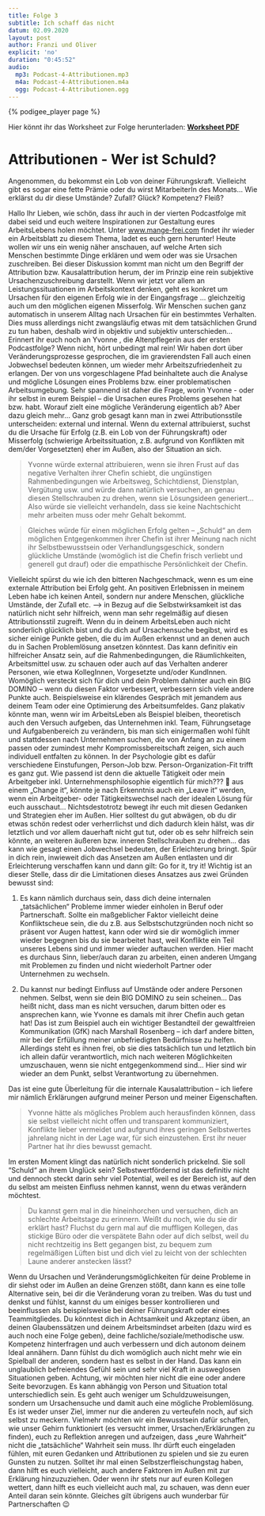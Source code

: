 ```yaml
---
title: Folge 3
subtitle: Ich schaff das nicht
datum: 02.09.2020
layout: post
author: Franzi und Oliver
explicit: 'no'
duration: "0:45:52"
audio:
  mp3: Podcast-4-Attributionen.mp3
  m4a: Podcast-4-Attributionen.m4a
  ogg: Podcast-4-Attributionen.ogg
---
```


{% podigee_player page %}

Hier könnt ihr das Worksheet zur Folge herunterladen: [**Worksheet PDF**](/download/worksheet_attributionen_internal_external.pdf)


# Attributionen - Wer ist Schuld? 

Angenommen, du bekommst ein Lob von deiner Führungskraft. Vielleicht gibt es sogar eine fette Prämie oder du wirst MitarbeiterIn des Monats…
Wie erklärst du dir diese Umstände? Zufall? Glück? Kompetenz? Fleiß? 


Hallo Ihr Lieben,
wie schön, dass ihr auch in der vierten Podcastfolge mit dabei seid und euch weitere Inspirationen zur Gestaltung eures ArbeitsLebens holen möchtet. Unter www.mange-frei.com findet ihr wieder ein Arbeitsblatt zu diesem Thema, ladet es euch gern herunter! 
Heute wollen wir uns ein wenig näher anschauen, auf welche Arten sich Menschen bestimmte Dinge erklären und wem oder was sie Ursachen zuschreiben.
Bei dieser Diskussion kommt man nicht um den Begriff der Attribution bzw. Kausalattribution herum, der im Prinzip eine rein subjektive Ursachenzuschreibung darstellt. Wenn wir jetzt vor allem an Leistungssituationen im Arbeitskontext denken, geht es konkret um Ursachen für den eigenen Erfolg wie in der Eingangsfrage … gleichzeitig auch um den möglichen eigenen Misserfolg. 
Wir Menschen suchen ganz automatisch in unserem Alltag nach Ursachen für ein bestimmtes Verhalten. Dies muss allerdings nicht zwangsläufig etwas mit dem tatsächlichen Grund zu tun haben, deshalb wird in objektiv und subjektiv unterschieden…
Erinnert ihr euch noch an Yvonne , die Altenpflegerin aus der ersten Podcastfolge? Wenn nicht, hört unbedingt mal rein! Wir haben dort über Veränderungsprozesse gesprochen, die im gravierendsten Fall auch einen Jobwechsel bedeuten können, um wieder mehr Arbeitszufriedenheit zu erlangen. Der von uns vorgeschlagene Pfad beinhaltete auch die Analyse und mögliche Lösungen eines Problems bzw. einer problematischen Arbeitsumgebung.
Sehr spannend ist daher die Frage, worin Yvonne - oder ihr selbst in eurem Beispiel – die Ursachen eures Problems gesehen hat bzw. habt. Worauf zielt eine mögliche Veränderung eigentlich ab? Aber dazu gleich mehr…
Ganz grob gesagt kann man in zwei Attributionsstile unterscheiden: external und internal.
Wenn du external attribuierst, suchst du die Ursache für Erfolg (z.B. ein Lob von der Führungskraft) oder Misserfolg (schwierige Arbeitssituation, z.B. aufgrund von Konflikten mit dem/der Vorgesetzten) eher im Außen, also der Situation an sich. 

> Yvonne würde external attribuieren, wenn sie ihren Frust auf das negative Verhalten ihrer Chefin schiebt, die ungünstigen Rahmenbedingungen wie Arbeitsweg, Schichtdienst, Dienstplan, Vergütung usw. und würde dann natürlich versuchen, an genau diesen Stellschrauben zu drehen, wenn sie Lösungsideen generiert… Also würde sie vielleicht verhandeln, dass sie keine Nachtschicht mehr arbeiten muss oder mehr Gehalt bekommt. 

> Gleiches würde für einen möglichen Erfolg gelten – „Schuld“ an dem möglichen Entgegenkommen ihrer Chefin ist ihrer Meinung nach nicht ihr Selbstbewusstsein oder Verhandlungsgeschick, sondern glückliche Umstände (womöglich ist die Chefin frisch verliebt und generell gut drauf) oder die empathische Persönlichkeit der Chefin.



Vielleicht spürst du wie ich den bitteren Nachgeschmack, wenn es um eine externale Attribution bei Erfolg geht. An positiven Erlebnissen in meinem Leben habe ich keinen Anteil, sondern nur andere Menschen, glückliche Umstände, der Zufall etc. -->
 in Bezug auf die Selbstwirksamkeit ist das natürlich nicht sehr hilfreich, wenn man sehr regelmäßig auf diesen Attributionsstil zugreift.
Wenn du in deinem ArbeitsLeben auch nicht sonderlich glücklich bist und du dich auf Ursachensuche begibst, wird es sicher einige Punkte geben, die du im Außen erkennst und an denen auch du in Sachen Problemlösung ansetzen könntest. Das kann definitiv ein hilfreicher Ansatz sein, auf die Rahmenbedingungen, die Räumlichkeiten, Arbeitsmittel usw. zu schauen oder auch auf das Verhalten anderer Personen, wie etwa KollegInnen, Vorgesetzte und/oder KundInnen. Womöglich versteckt sich für dich und dein Problem dahinter auch ein BIG DOMINO – wenn du diesen Faktor verbessert, verbessern sich viele andere Punkte auch. Beispielsweise ein klärendes Gespräch mit jemandem aus deinem Team oder eine Optimierung des Arbeitsumfeldes. 
Ganz plakativ könnte man, wenn wir im ArbeitsLeben als Beispiel bleiben, theoretisch auch den Versuch aufgeben, das Unternehmen inkl. Team, Führungsetage und Aufgabenbereich zu verändern, bis man sich einigermaßen wohl fühlt und stattdessen nach Unternehmen suchen, die von Anfang an zu einem passen oder zumindest mehr Kompromissbereitschaft zeigen, sich auch individuell entfalten zu können. In der Psychologie gibt es dafür verschiedene Einstufungen, Person-Job bzw. Person-Organization-Fit trifft es ganz gut. Wie passend ist denn die aktuelle Tätigkeit oder mein Arbeitgeber inkl. Unternehmensphilosophie eigentlich für mich???  aus einem „Change it“, könnte je nach Erkenntnis auch ein „Leave it“ werden, wenn ein Arbeitgeber- oder Tätigkeitswechsel nach der idealen Lösung für euch ausschaut… Nichtsdestotrotz bewegt ihr euch mit diesen Gedanken und Strategien eher im Außen. Hier solltest du gut abwägen, ob du dir etwas schön redest oder verherrlichst und dich dadurch klein hälst, was dir letztlich und vor allem dauerhaft nicht gut tut, oder ob es sehr hilfreich sein könnte, an weiteren äußeren bzw. inneren Stellschrauben zu drehen… das kann wie gesagt einen Jobwechsel bedeuten, der Erleichterung bringt. 
Spür in dich rein, inwieweit dich das Ansetzen am Außen entlasten und dir Erleichterung verschaffen kann und dann gilt: Go for it, try it!
Wichtig ist an dieser Stelle, dass dir die Limitationen dieses Ansatzes aus zwei Gründen bewusst sind: 

1.	Es kann nämlich durchaus sein, dass dich deine internalen „tatsächlichen“ Probleme immer wieder einholen in Beruf oder Partnerschaft. Sollte ein maßgeblicher Faktor vielleicht deine Konfliktscheue sein, die du z.B. aus Selbstschutzgründen noch nicht so präsent vor Augen hattest, kann oder wird sie dir womöglich immer wieder begegnen bis du sie bearbeitet hast, weil Konflikte ein Teil unseres Lebens sind und immer wieder auftauchen werden. Hier macht es durchaus Sinn, lieber/auch daran zu arbeiten, einen anderen Umgang mit Problemen zu finden und nicht wiederholt Partner oder Unternehmen zu wechseln.

2.	Du kannst nur bedingt Einfluss auf Umstände oder andere Personen nehmen. Selbst, wenn sie dein BIG DOMINO zu sein scheinen… Das heißt nicht, dass man es nicht versuchen, darum bitten oder es ansprechen kann, wie Yvonne es damals mit ihrer Chefin auch getan hat! Das ist zum Beispiel auch ein wichtiger Bestandteil der gewaltfreien Kommunikation (GfK) nach Marshall Rosenberg – ich darf andere bitten, mir bei der Erfüllung meiner unbefriedigten Bedürfnisse zu helfen. Allerdings steht es ihnen frei, ob sie dies tatsächlich tun und letztlich bin ich allein dafür verantwortlich, mich nach weiteren Möglichkeiten umzuschauen, wenn sie nicht entgegenkommend sind… Hier sind wir wieder an dem Punkt, selbst Verantwortung zu übernehmen.

Das ist eine gute Überleitung für die internale Kausalattribution – ich liefere mir nämlich Erklärungen aufgrund meiner Person und meiner Eigenschaften.

> Yvonne hätte als mögliches Problem auch herausfinden können, dass sie selbst vielleicht nicht offen und transparent kommuniziert, Konflikte lieber vermeidet und aufgrund ihres geringen Selbstwertes jahrelang nicht in der Lage war, für sich einzustehen. Erst ihr neuer Partner hat ihr dies bewusst gemacht.

Im ersten Moment klingt das natürlich nicht sonderlich prickelnd. Sie soll “Schuld“ an ihrem Unglück sein? Selbstwertfördernd ist das definitiv nicht und dennoch steckt darin sehr viel Potential, weil es der Bereich ist, auf den du selbst am meisten Einfluss nehmen kannst, wenn du etwas verändern möchtest. 

> Du kannst gern mal in die hineinhorchen und versuchen, dich an schlechte Arbeitstage zu erinnern. Weißt du noch, wie du sie dir erklärt hast? Fluchst du gern mal auf die muffligen Kollegen, das stickige Büro oder die verspätete Bahn oder auf dich selbst, weil du nicht rechtzeitig ins Bett gegangen bist, zu bequem zum regelmäßigen Lüften bist und dich viel zu leicht von der schlechten Laune anderer anstecken lässt? 

Wenn du Ursachen und Veränderungsmöglichkeiten für deine Probleme in dir siehst oder im Außen an deine Grenzen stößt, dann kann es eine tolle Alternative sein, bei dir die Veränderung voran zu treiben. Was du tust und denkst und fühlst, kannst du um einiges besser kontrollieren und beeinflussen als beispielsweise bei deiner Führungskraft oder eines Teammitgliedes. Du könntest dich in Achtsamkeit und Akzeptanz üben, an deinen Glaubenssätzen und deinem Arbeitsmindset arbeiten (dazu wird es auch noch eine Folge geben), deine fachliche/soziale/methodische usw. Kompetenz hinterfragen und auch verbessern und dich autonom deinem Ideal annähern. Dann fühlst du dich womöglich auch nicht mehr wie ein Spielball der anderen, sondern hast es selbst in der Hand. Das kann ein unglaublich befreiendes Gefühl sein und sehr viel Kraft in ausweglosen Situationen geben.
Achtung, wir möchten hier nicht die eine oder andere Seite bevorzugen. Es kann abhängig von Person und Situation total unterschiedlich sein. Es geht auch weniger um Schuldzuweisungen, sondern um Ursachensuche und damit auch eine mögliche Problemlösung. Es ist weder unser Ziel, immer nur die anderen zu verteufeln noch, auf sich selbst zu meckern. Vielmehr möchten wir ein Bewusstsein dafür schaffen, wie unser Gehirn funktioniert (es versucht immer, Ursachen/Erklärungen zu finden), euch zu Reflektion anregen und aufzeigen, dass „eure Wahrheit“ nicht die „tatsächliche“ Wahrheit sein muss. Ihr dürft euch eingeladen fühlen, mit euren Gedanken und Attributionen zu spielen und sie zu euren Gunsten zu nutzen. Solltet ihr mal einen Selbstzerfleischungstag haben, dann hilft es euch vielleicht, auch andere Faktoren im Außen mit zur Erklärung hinzuzuziehen. Oder wenn ihr stets nur auf euren Kollegen wettert, dann hilft es euch vielleicht auch mal, zu schauen, was denn euer Anteil daran sein könnte. Gleiches gilt übrigens auch wunderbar für Partnerschaften 😉
